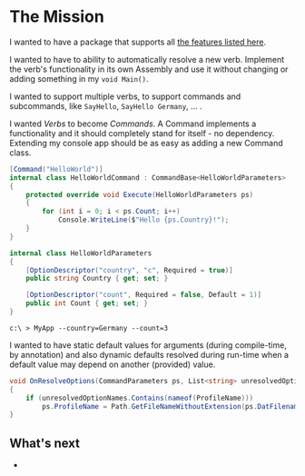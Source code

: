 # The Mission

I wanted to have a package that supports all [the features listed here](../../readme.md).

I wanted to have to ability to automatically resolve a new verb. Implement the verb's functionality in its own Assembly and use it without changing or adding something in my `void Main()`. 

I wanted to support multiple verbs, to support commands and subcommands, like `SayHello`, `SayHello Germany`, ... .

I wanted *Verbs* to become *Commands*. A Command implements a functionality and it should completely stand for itself - no dependency. Extending my console app should be as easy as adding a new Command class.

```csharp
[Command("HelloWorld")]
internal class HelloWorldCommand : CommandBase<HelloWorldParameters>
{
    protected override void Execute(HelloWorldParameters ps)
    {
        for (int i = 0; i < ps.Count; i++)
            Console.WriteLine($"Hello {ps.Country}!");
    }
}

internal class HelloWorldParameters
{
    [OptionDescriptor("country", "c", Required = true)]
    public string Country { get; set; }

    [OptionDescriptor("count", Required = false, Default = 1)]
    public int Count { get; set; }
}
```

`c:\ > MyApp --country=Germany --count=3`

I wanted to have static default values for arguments (during compile-time, by annotation) and also dynamic defaults resolved during run-time when a default value may depend on another (provided) value.

```csharp
void OnResolveOptions(CommandParameters ps, List<string> unresolvedOptionNames)
{
	if (unresolvedOptionNames.Contains(nameof(ProfileName)))
    	ps.ProfileName = Path.GetFileNameWithoutExtension(ps.DatFilename);
}
```

## What's next

* 